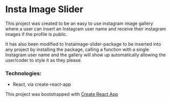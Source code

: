 # Insta Image Slider
This project was created to be an easy to use instagram image gallery where a user can insert an Instagram user name and receive their instagram images if the profile is public.

It has also been modified to Instaimage-slider-package to be inserted into any project by installing the package, calling a function with a single Instagram user name and the gallery will show up automatically allowing the user/coder to style it as they please.

### Technologies:
- React, via create-react-app

This project was bootstrapped with [Create React App](https://github.com/facebookincubator/create-react-app)
